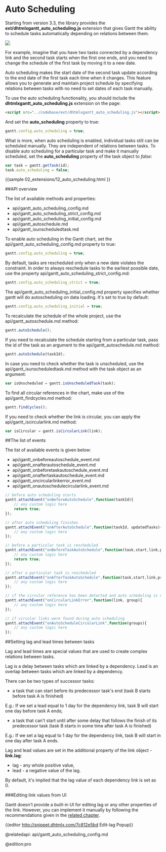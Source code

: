 Auto Scheduling
===================

Starting from version 3.3, the library provides the **ext/dhtmlxgantt_auto_scheduling.js** extension that gives
Gantt the ability to schedule tasks automatically depending on relations between them.

<img src="desktop/auto_scheduling.png">

For example, imagine that you have two tasks connected by a dependency link and the second task starts when the first one ends, and
you need to change the schedule of the first task by moving it to a new date.

Auto scheduling makes the start date of the second task update according to the end date of the first task each time when it changes.
This feature allows you to generate and maintain project schedule by specifying relations between tasks with no need to set dates of each task manually.

To use the auto scheduling functionality, you should include the **dhtmlxgantt_auto_scheduling.js** extension on the page:

~~~html
<script src="../codebase/ext/dhtmlxgantt_auto_scheduling.js"></script>
~~~

And set the **auto_scheduling** property to true:

~~~js
gantt.config.auto_scheduling = true;
~~~

What is more, when auto scheduling is enabled, individual tasks still can be scheduled manually. They are independent of relations between tasks.
To disable auto scheduling for a particular task and make it manually scheduled, set the **auto_scheduling** property of the task object to *false*:

~~~js
var task = gantt.getTask(id);
task.auto_scheduling = false;
~~~


{{sample
	02_extensions/12_auto_scheduling.html
}}

##API overview

The list of available methods and properties:

- api/gantt_auto_scheduling_config.md
- api/gantt_auto_scheduling_strict_config.md
- api/gantt_auto_scheduling_initial_config.md
- api/gantt_autoschedule.md
- api/gantt_isunscheduledtask.md

To enable auto scheduling in the Gantt chart, set the api/gantt_auto_scheduling_config.md property to true:

~~~js
gantt.config.auto_scheduling = true;
~~~

By default, tasks are rescheduled only when a new date violates the constraint. 
In order to always reschedule tasks to the earliest possible date, use the property api/gantt_auto_scheduling_strict_config.md:

~~~js
gantt.config.auto_scheduling_strict = true;
~~~

The api/gantt_auto_scheduling_initial_config.md property specifies whether gantt will do autoscheduling on data loading. It's set to true by default:

~~~js
gantt.config.auto_scheduling_initial = true;
~~~

To recalculate the schedule of the whole project, use the api/gantt_autoschedule.md method:

~~~js
gantt.autoSchedule();
~~~

If you need to recalculate the schedule starting from a particular task, pass the id of the task as an argument to the api/gantt_autoschedule.md method:

~~~js
gantt.autoSchedule(taskId);
~~~

In case you need to check whether the task is unscheduled, use the api/gantt_isunscheduledtask.md method with the task object as an argument:

~~~js
var isUnscheduled = gantt.isUnscheduledTask(task);
~~~

To find all circular references in the chart, make use of the api/gantt_findcycles.md method:

~~~js
gantt.findCycles();
~~~

If you need to check whether the link is circular, you can apply the api/gantt_iscircularlink.md method:

~~~js
var isCircular = gantt.isCircularLink(link);
~~~


##The list of events

The list of available events is given below:

- api/gantt_onbeforeautoschedule_event.md
- api/gantt_onafterautoschedule_event.md
- api/gantt_onbeforetaskautoschedule_event.md
- api/gantt_onaftertaskautoschedule_event.md
- api/gantt_oncircularlinkerror_event.md
- api/gantt_onautoschedulecircularlink_event.md

~~~js
// before auto scheduling starts
gantt.attachEvent("onBeforeAutoSchedule",function(taskId){
    // any custom logic here   
    return true;
});

// after auto scheduling finishes
gantt.attachEvent("onAfterAutoSchedule",function(taskId, updatedTasks){
    // any custom logic here
});

// before a particular task is rescheduled
gantt.attachEvent("onBeforeTaskAutoSchedule",function(task,start,link,predecessor){
    // any custom logic here
    return true;
});

// after a particular task is rescheduled
gantt.attachEvent("onAfterTaskAutoSchedule",function(task,start,link,predecessor){
    // any custom logic here
});

// if the circular reference has been detected and auto scheduling is not possible
gantt.attachEvent("onCircularLinkError",function(link, group){
    // any custom logic here
});

// if circular links were found during auto scheduling
gantt.attachEvent("onAutoScheduleCircularLink",function(groups){
    // any custom logic here
});
~~~

##Setting lag and lead times between tasks

Lag and lead times are special values that are used to create complex relations between tasks.

Lag is a delay between tasks which are linked by a dependency. Lead is an overlap between tasks which are linked by a dependency.

There can be two types of successor tasks: 

- a task that can start before its predecessor task's end (task B starts before task A is finished)

E.g.: If we set a lead equal to 1 day for the dependency link, task B will start one day before task A ends;

-  a task that can't start until after some delay that follows the finish of its predecessor task (task B starts in some time after task A is finished)

E.g.: If we set a lag equal to 1 day for the dependency link, task B will start in one day after task A ends.

Lag and lead values are set in the additional property of the link object - **link.lag**:

- lag - any whole positive value,
- lead - a negative value of the lag.

By default, it's implied that the lag value of each dependency link is set as 0.

###Editing link values from UI

Gantt doesn't provide a built-in UI for editing lag or any other properties of the link. However, you can implement it manually by following the recommendations given in the 
[related chapter](desktop/crud_dependency.md#editinglinkvaluesfromui).

{{editor	http://snippet.dhtmlx.com/7c812e5bd		 Edit-lag Popup}}

@relatedapi:
	api/gantt_auto_scheduling_config.md

@edition:pro